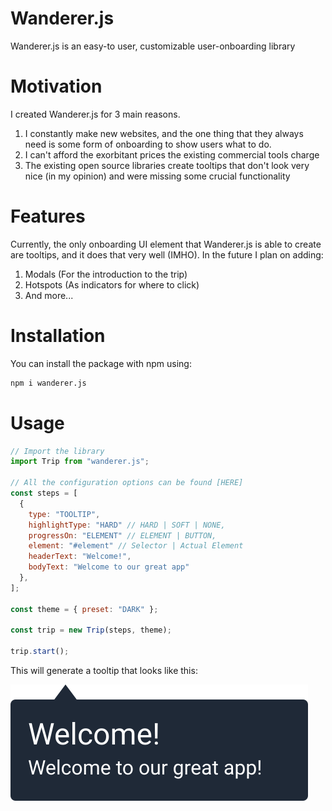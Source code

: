 # Wanderer.js

Wanderer.js is an easy-to user, customizable user-onboarding library

# Motivation

I created Wanderer.js for 3 main reasons.

1. I constantly make new websites, and the one thing that they always need is some form of onboarding to show users what to do.
2. I can't afford the exorbitant prices the existing commercial tools charge
3. The existing open source libraries create tooltips that don't look very nice (in my opinion) and were missing some crucial functionality

# Features

Currently, the only onboarding UI element that Wanderer.js is able to create are tooltips, and it does that very well (IMHO). In the future I plan on adding:

1. Modals (For the introduction to the trip)
2. Hotspots (As indicators for where to click)
3. And more...

# Installation

You can install the package with npm using:

```bash
npm i wanderer.js
```

# Usage

```javascript
// Import the library
import Trip from "wanderer.js";

// All the configuration options can be found [HERE]
const steps = [
  {
    type: "TOOLTIP",
    highlightType: "HARD" // HARD | SOFT | NONE,
    progressOn: "ELEMENT" // ELEMENT | BUTTON,
    element: "#element" // Selector | Actual Element
    headerText: "Welcome!",
    bodyText: "Welcome to our great app"
  },
];

const theme = { preset: "DARK" };

const trip = new Trip(steps, theme);

trip.start();
```

This will generate a tooltip that looks like this:

![DarkTooltip.ong](docs/dark_tooltip.svg)
